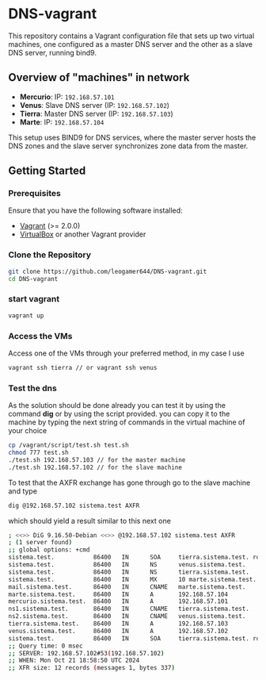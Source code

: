 # DNS-vagrant

This repository contains a Vagrant configuration file that sets up two virtual machines, one configured as a master DNS server and the other as a slave DNS server, running bind9.

## Overview of "machines" in network

- **Mercurio**: IP: `192.168.57.101`
- **Venus**: Slave DNS server (IP: `192.168.57.102`)
- **Tierra**: Master DNS server (IP: `192.168.57.103`)
- **Marte**: IP: `192.168.57.104`

This setup uses BIND9 for DNS services, where the master server hosts the DNS zones and the slave server synchronizes zone data from the master.

## Getting Started

### Prerequisites

Ensure that you have the following software installed:

- [Vagrant](https://www.vagrantup.com/) (>= 2.0.0)
- [VirtualBox](https://www.virtualbox.org/) or another Vagrant provider

### Clone the Repository
```bash
git clone https://github.com/leogamer644/DNS-vagrant.git
cd DNS-vagrant
```
### start vagrant
```bash
vagrant up
```
### Access the VMs
Access one of the VMs through your preferred method, in my case I use 
```bash
vagrant ssh tierra // or vagrant ssh venus
```
### Test the dns
As the solution should be done already you can test it by using the command **dig**
or by using the script provided. you can copy it to the machine by typing the next string of commands in the virtual machine of your choice
```bash
cp /vagrant/script/test.sh test.sh
chmod 777 test.sh
./test.sh 192.168.57.103 // for the master machine
./test.sh 192.168.57.102 // for the slave machine
```
To test that the AXFR exchange has gone through go to the slave machine and type
```bash
dig @192.168.57.102 sistema.test AXFR
```
which should yield a result similar to this next one
``` bash
; <<>> DiG 9.16.50-Debian <<>> @192.168.57.102 sistema.test AXFR
; (1 server found)
;; global options: +cmd
sistema.test.           86400   IN      SOA     tierra.sistema.test. root.sistema.test. 2024101902 604800 86400 2419200 7200
sistema.test.           86400   IN      NS      venus.sistema.test.
sistema.test.           86400   IN      NS      tierra.sistema.test.
sistema.test.           86400   IN      MX      10 marte.sistema.test.
mail.sistema.test.      86400   IN      CNAME   marte.sistema.test.
marte.sistema.test.     86400   IN      A       192.168.57.104
mercurio.sistema.test.  86400   IN      A       192.168.57.101
ns1.sistema.test.       86400   IN      CNAME   tierra.sistema.test.
ns2.sistema.test.       86400   IN      CNAME   venus.sistema.test.
tierra.sistema.test.    86400   IN      A       192.168.57.103
venus.sistema.test.     86400   IN      A       192.168.57.102
sistema.test.           86400   IN      SOA     tierra.sistema.test. root.sistema.test. 2024101902 604800 86400 2419200 7200
;; Query time: 0 msec
;; SERVER: 192.168.57.102#53(192.168.57.102)
;; WHEN: Mon Oct 21 18:58:50 UTC 2024
;; XFR size: 12 records (messages 1, bytes 337)
```